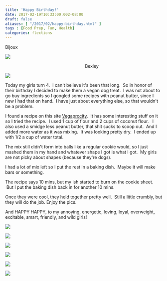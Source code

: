 ```yaml
---
title: 'Happy Birthday!'
date: 2017-02-19T10:33:00.002-08:00
draft: false
aliases: [ "/2017/02/happy-birthday.html" ]
tags : [Food Prep, Fun, Health]
categories: flections
---
```


Bijoux

[![](https://2.bp.blogspot.com/-qgf-xNCJJBo/WKniu8G8A7I/AAAAAAAABRA/_qlsTSe27osIhomeGLPEntf9D5LB54oswCEw/s640/IMG_7761%255B1%255D.JPG)](https://2.bp.blogspot.com/-qgf-xNCJJBo/WKniu8G8A7I/AAAAAAAABRA/_qlsTSe27osIhomeGLPEntf9D5LB54oswCEw/s1600/IMG_7761%255B1%255D.JPG)

                                                                 Bexley  

[![](https://2.bp.blogspot.com/-gNL89Nusfm0/WKni44OebdI/AAAAAAAABRE/DXsYu3cVTgQGuXEdGB6bYmqOaF2YcbXSwCEw/s640/IMG_7763%255B1%255D.JPG)](https://2.bp.blogspot.com/-gNL89Nusfm0/WKni44OebdI/AAAAAAAABRE/DXsYu3cVTgQGuXEdGB6bYmqOaF2YcbXSwCEw/s1600/IMG_7763%255B1%255D.JPG)

  
Today my girls turn 4.  I can't believe it's been that long.  So in honor of their birthday I decided to make them a vegan dog treat.  I was not about to go buy ingredients so I googled some recipes with peanut butter, since I new I had that on hand.  I have just about everything else, so that wouldn't be a problem.  
  
I found a recipe on this site [Vegaprocity](https://vegaprocity.com/2014/10/homemade-vegan-dog-treats/).  It has some interesting stuff on it so I tried the recipe.  I used 1 cup of flour and 2 cups of coconut flour.   I also used a smidge less peanut butter, that shit sucks to scoop out.  And I added more water as it was mixing.  It was looking pretty dry.  I ended up with 1/2 a cup of water total.  
  
The mix still didn't form into balls like a regular cookie would, so I just mashed them in my hand and whatever shape I got is what I got.  My girls are not picky about shapes (because they're dogs).  
  
I had a lot of mix left so I put the rest in a baking dish.  Maybe it will make bars or something.  
  
The recipe says 10 mins, but my ish started to burn on the cookie sheet.  But I put the baking dish back in for another 10 mins.  
  
Once they were cool, they held together pretty well.  Still a little crumbly, but they will do the job. Enjoy the pics.  
  
And HAPPY HAPPY, to my annoying, energetic, loving, loyal, overweight, excitable, smart, friendly, and wild girls!  
  

[![](https://2.bp.blogspot.com/-6Rw8n8Q_MoY/WKnjrRmiC9I/AAAAAAAABRM/ODFBT0LVDt0EogFoEPOn-CHKeeeC4MpVwCLcB/s640/IMG_7753%255B1%255D.PNG)](https://2.bp.blogspot.com/-6Rw8n8Q_MoY/WKnjrRmiC9I/AAAAAAAABRM/ODFBT0LVDt0EogFoEPOn-CHKeeeC4MpVwCLcB/s1600/IMG_7753%255B1%255D.PNG)

  

[![](https://3.bp.blogspot.com/-v7oOy8Zplc8/WKnjwO6AtQI/AAAAAAAABRQ/eQWN83alT3YJw9eOhd7yCkpbSCS9gfRrwCLcB/s640/IMG_7754%255B1%255D.JPG)](https://3.bp.blogspot.com/-v7oOy8Zplc8/WKnjwO6AtQI/AAAAAAAABRQ/eQWN83alT3YJw9eOhd7yCkpbSCS9gfRrwCLcB/s1600/IMG_7754%255B1%255D.JPG)

  

[![](https://1.bp.blogspot.com/-MP3h59aef90/WKnj0uGd1-I/AAAAAAAABRU/JEtn31SeweE1u07MNQC2eZpQHevu4YNFACLcB/s640/IMG_7755%255B1%255D.JPG)](https://1.bp.blogspot.com/-MP3h59aef90/WKnj0uGd1-I/AAAAAAAABRU/JEtn31SeweE1u07MNQC2eZpQHevu4YNFACLcB/s1600/IMG_7755%255B1%255D.JPG)

  

[![](https://1.bp.blogspot.com/-lgYG0JCyJgE/WKnj4DbkVmI/AAAAAAAABRY/NPByPehpiEIFr3DB75TBjLaomFAmrUWwwCLcB/s640/IMG_7756%255B1%255D.JPG)](https://1.bp.blogspot.com/-lgYG0JCyJgE/WKnj4DbkVmI/AAAAAAAABRY/NPByPehpiEIFr3DB75TBjLaomFAmrUWwwCLcB/s1600/IMG_7756%255B1%255D.JPG)

  

[![](https://2.bp.blogspot.com/-oTjSNxnccN4/WKnj7Y2EFrI/AAAAAAAABRc/ChJZEMMtuoIcSq_iEa3gHJ2Q8M1iimemwCLcB/s320/IMG_7757%255B1%255D.JPG)](https://2.bp.blogspot.com/-oTjSNxnccN4/WKnj7Y2EFrI/AAAAAAAABRc/ChJZEMMtuoIcSq_iEa3gHJ2Q8M1iimemwCLcB/s1600/IMG_7757%255B1%255D.JPG)

  

[![](https://1.bp.blogspot.com/-tStLOrzHnL4/WKnkKxSJBHI/AAAAAAAABRk/Gi8ge0Tglo00ljgPzS7dlLJV2Pj5LcafACLcB/s320/IMG_7758%255B1%255D.JPG)](https://1.bp.blogspot.com/-tStLOrzHnL4/WKnkKxSJBHI/AAAAAAAABRk/Gi8ge0Tglo00ljgPzS7dlLJV2Pj5LcafACLcB/s1600/IMG_7758%255B1%255D.JPG)